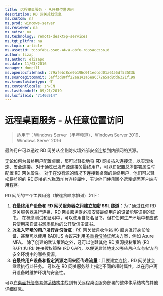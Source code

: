 ```yaml
---
title: 远程桌面服务 - 从任意位置访问
description: RD 网关规划信息
ms.custom: na
ms.prod: windows-server
ms.reviewer: na
ms.suite: na
ms.technology: remote-desktop-services
ms.tgt_pltfrm: na
ms.topic: article
ms.assetid: 5c38fab1-3586-4b7a-8bf0-7d85a8d5361d
author: lizap
ms.author: elizapo
ms.date: 11/03/2016
manager: dongill
ms.openlocfilehash: c79afeb38ce0b196c0f1edddd01a6166df53583b
ms.sourcegitcommit: 6aff3d88ff22ea141a6ea6572a5ad8dd6321f199
ms.translationtype: HT
ms.contentlocale: zh-CN
ms.lasthandoff: 09/27/2019
ms.locfileid: "71403914"
---
```

# <a name="remote-desktop-services---access-from-anywhere"></a>远程桌面服务 - 从任意位置访问

>适用于：Windows Server（半年频道）、Windows Server 2019、Windows Server 2016

最终用户可以通过 RD 网关从企业防火墙外部安全连接到内部网络资源。

无论如何为最终用户配置桌面，都可以轻松地将 RD 网关插入连接流，以实现快速、安全连接。 对于通过已发布源连接的最终用户，可以在配置总体部署属性时配置 RD 网关属性。 对于在没有源的情况下连接到桌面的最终用户，他们可以轻松将组织的 RD 网关的名称添加为连接属性，无论他们使用哪个远程桌面客户端应用程序。

RD 网关的三个主要用途（按连接顺序排列）如下：
1. **在最终用户设备和 RD 网关服务器之间建立加密 SSL 隧道**：为了通过任何 RD 网关服务器进行连接，RD 网关服务器必须安装最终用户的设备能够识别的证书。 在概念测试和证明中，可以使用自签名证书，但在任何生产环境中都应该只使用来自证书颁发机构的公开受信任证书。
2. **对进入环境的用户进行身份验证**：RD 网关使用收件箱 IIS 服务进行身份验证，甚至可以使用 RADIUS 协议来利用[多重身份验证](rds-plan-mfa.md)解决方案，例如 Azure MFA。 除了创建的默认策略之外，还可以创建其他 RD 资源授权策略 (RD RAP) 和 RD 连接授权策略 (RD CAP)，以便更具体地定义哪些用户应有权访问安全环境中的哪些资源。
3. **在最终用户设备和指定资源之间来回传递流量**：只要建立连接，RD 网关就会继续执行此任务。 可以在 RD 网关服务器上指定不同的超时属性，以在用户离开设备时维护环境的安全性。

可以[在桌面托管参考体系结构中](desktop-hosting-reference-architecture.md)找到有关远程桌面服务部署的整体体系结构的其他详细信息。